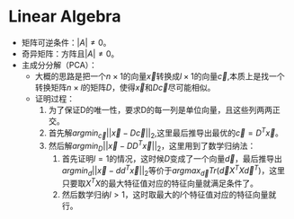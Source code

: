# Linear Algebra

- 矩阵可逆条件：$|A| \neq 0$。
- 奇异矩阵：方阵且$|A| \neq 0$。
- 主成分分解（PCA）：
  - 大概的思路是把一个$n\times1​$的向量$\vec x​$转换成$l\times1​$的向量$\vec c​$,本质上是找一个转换矩阵$n\times l​$的矩阵$D​$，使得$\vec x​$和$D\vec c​$尽可能相似。
  - 证明过程：
    1. 为了保证D的唯一性，要求D的每一列是单位向量，且这些列两两正交。
    2. 首先解$argmin_{\vec c} ||\vec x - D\vec c||_2$,这里最后推导出最优的$\vec c = D^T\vec x$。
    3. 然后解$argmin_D||\vec x - DD^T\vec x||_2$，这里用到了数学归纳法：
       1. 首先证明$l=1$的情况，这时候$D$变成了一个向量$\vec d$，最后推导出$argmin_d||\vec x - dd^T\vec x||_2$等价于$argmax_{\vec d}Tr(\vec dX^TX\vec d^T)$，这里只要取$X^TX$的最大特征值对应的特征向量就满足条件了。
       2. 然后数学归纳$l>1$，这时取最大的$l$个特征值对应的特征向量就行。